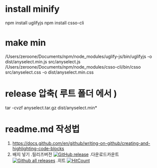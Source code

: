 # install minify
npm install uglifyjs
npm install csso-cli

# make min
/Users/zeroone/Documents/npm/node_modules/uglify-js/bin/uglifyjs -o dist/anyselect.min.js src/anyselect.js
/Users/zeroone/Documents/npm/node_modules/csso-cli/bin/csso src/anyselect.css -o dist/anyselect.min.css 

# release 압축( 루트 폴더 에서 )
tar -cvzf anyselect.tar.gz dist/anyselect.min*

# readme.md 작성법
1. https://docs.github.com/en/github/writing-on-github/creating-and-highlighting-code-blocks
2. 배지 넣기
  .릴리즈버전 [![GitHub release](https://img.shields.io/github/release/zero12a/anyselect.svg)](https://GitHub.com/zero12a/anyselect/releases/)
  .다운로드카운트 [![Github all releases](https://img.shields.io/github/downloads/zero12a/anyselect/total.svg)](https://GitHub.com/zero12a/anyselect/releases/)
  .히트 [![HitCount](http://hits.dwyl.io/zero12a/badges.svg)](http://hits.dwyl.io/zero12a/badges)